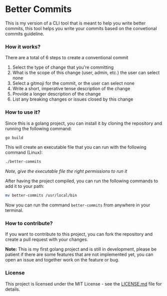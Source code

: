 # Better Commits

This is my version of a CLI tool that is meant to help you write better commits, this tool helps you write your commits based on the convetional commits guideline.

### How it works?

There are a total of 6 steps to create a conventional commit 

1. Select the type of change that you're committing 
2. What is the scope of this change (user, admin, etc.) the user can select none
3. Select a gitmoji for the commit, or the user can select none
4. Write a short, imperative tense description of the change
5. Provide a longer description of the change
6. List any breaking changes or issues closed by this change

### How to use it?  

Since this is a golang project, you can install it by cloning the repository and running the following command:

```bash
go build
```

This will create an executable file that you can run with the following command (Linux):

```bash
./better-commits
```

*Note, give the executable file the right permissions to run it*

After having the project compiled, you can run the following commands to add it to your path:

```bash
mv better-commits /usr/local/bin
```

Now you can run the command `better-commits` from anywhere in your terminal.

### How to contribute?

If you want to contribute to this project, you can fork the repository and create a pull request with your changes.

**Note:** This is my first golang project and is still in development, please be patient if there are some features that are not implemented yet, you can open an issue and together work on the feature or bug.

### License

This project is licensed under the MIT License - see the [LICENSE.md](LICENSE.md) file for details.



